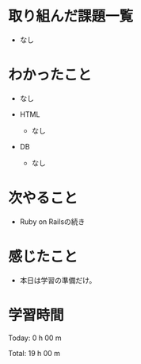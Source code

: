 # 取り組んだ課題一覧
- なし

# わかったこと
- なし

- HTML
  - なし

- DB
  - なし
  
# 次やること
- Ruby on Railsの続き
 
# 感じたこと
- 本日は学習の準備だけ。
  
# 学習時間
Today: 0 h 00 m

Total: 19 h 00 m
